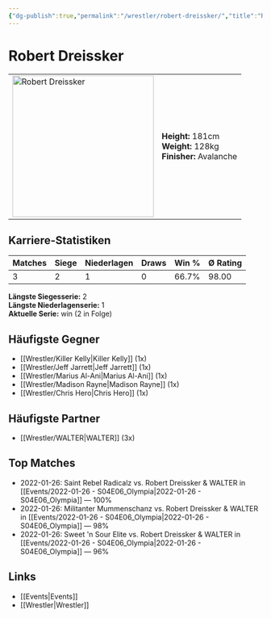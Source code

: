 ```yaml
---
{"dg-publish":true,"permalink":"/wrestler/robert-dreissker/","title":"Robert Dreissker","tags":["wrestler"],"noteIcon":""}
---
```



# Robert Dreissker

<table>
        <tr>
        <td><img src="https://github.com/CptSpaulding1980/choke-slam-wrestling/releases/download/images/Robert_Dreissker.png" width="280" alt="Robert Dreissker"></td>
        <td>
        <b>Height:</b> 181cm<br>
        <b>Weight:</b> 128kg<br>
        <b>Finisher:</b> Avalanche<br>
        </td>
        </tr>
        </table>
        
## Karriere-Statistiken

| Matches | Siege | Niederlagen | Draws | Win % | Ø Rating |
|---------|-------|-------------|-------|-------|-----------|
| 3 | 2 | 1 | 0 | 66.7% | 98.00 |

**Längste Siegesserie:** 2<br>**Längste Niederlagenserie:** 1<br>**Aktuelle Serie:** win (2 in Folge)


## Häufigste Gegner
- [[Wrestler/Killer Kelly\|Killer Kelly]] (1x)
- [[Wrestler/Jeff Jarrett\|Jeff Jarrett]] (1x)
- [[Wrestler/Marius Al-Ani\|Marius Al-Ani]] (1x)
- [[Wrestler/Madison Rayne\|Madison Rayne]] (1x)
- [[Wrestler/Chris Hero\|Chris Hero]] (1x)

## Häufigste Partner
- [[Wrestler/WALTER\|WALTER]] (3x)

## Top Matches
- 2022-01-26: Saint Rebel Radicalz vs. Robert Dreissker & WALTER in [[Events/2022-01-26 - S04E06_Olympia\|2022-01-26 - S04E06_Olympia]] — 100%
- 2022-01-26: Militanter Mummenschanz vs. Robert Dreissker & WALTER in [[Events/2022-01-26 - S04E06_Olympia\|2022-01-26 - S04E06_Olympia]] — 98%
- 2022-01-26: Sweet 'n Sour Elite vs. Robert Dreissker & WALTER in [[Events/2022-01-26 - S04E06_Olympia\|2022-01-26 - S04E06_Olympia]] — 96%

## Links
- [[Events\|Events]]
- [[Wrestler\|Wrestler]]
